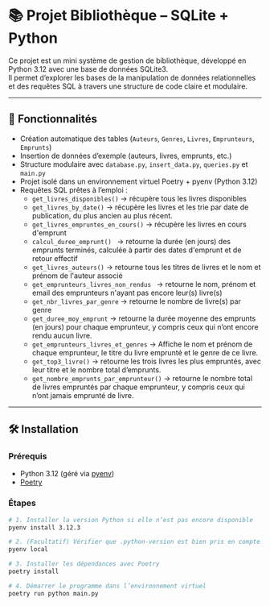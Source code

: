 # 📚 Projet Bibliothèque – SQLite + Python

Ce projet est un mini système de gestion de bibliothèque, développé en Python 3.12 avec une base de données SQLite3.  
Il permet d’explorer les bases de la manipulation de données relationnelles et des requêtes SQL à travers une structure de code claire et modulaire.

---

## 🚀 Fonctionnalités

- Création automatique des tables (`Auteurs`, `Genres`, `Livres`, `Emprunteurs`, `Emprunts`)
- Insertion de données d’exemple (auteurs, livres, emprunts, etc.)
- Structure modulaire avec `database.py`, `insert_data.py`, `queries.py` et `main.py`
- Projet isolé dans un environnement virtuel Poetry + pyenv (Python 3.12)
- Requêtes SQL prêtes à l’emploi :
  - `get_livres_disponibles()` → récupère tous les livres disponibles
  - `get_livres_by_date()` → récupère les livres et les trie par date de publication, du plus ancien au plus récent.
  - `get_livres_empruntes_en_cours()` → récupère les livres en cours d'emprunt
  - `calcul_duree_emprunt() ` →  retourne la durée (en jours) des emprunts terminés, calculée à partir des dates d'emprunt et de retour effectif
  - `get_livres_auteurs()`  → retourne tous les titres de livres et le nom et prénom de l'auteur associé
  - `get_emprunteurs_livres_non_rendus ` → retourne le nom, prénom et email des emprunteurs n'ayant pas encore leur(s) livre(s)
  - `get_nbr_livres_par_genre` → retourne le nombre de livre(s) par genre
  - `get_duree_moy_emprunt` → retourne la durée moyenne des emprunts (en jours) pour chaque emprunteur, y compris ceux qui n’ont encore rendu aucun livre.
  - `get_emprunteurs_livres_et_genres` → Affiche le nom et prénom de chaque emprunteur, le titre du livre emprunté et le genre de ce livre.
  - `get_top3_livre()` → retourne les trois livres les plus empruntés, avec leur titre et le nombre total d’emprunts.
  - `get_nombre_emprunts_par_emprunteur()` → retourne le nombre total de livres empruntés par chaque emprunteur, y compris ceux qui n’ont jamais emprunté de livre.


---

## 🛠️ Installation

### Prérequis

- Python 3.12 (géré via [pyenv](https://github.com/pyenv/pyenv))
- [Poetry](https://python-poetry.org/)

### Étapes

```bash
# 1. Installer la version Python si elle n’est pas encore disponible
pyenv install 3.12.3

# 2. (Facultatif) Vérifier que .python-version est bien pris en compte
pyenv local

# 3. Installer les dépendances avec Poetry
poetry install

# 4. Démarrer le programme dans l’environnement virtuel
poetry run python main.py
